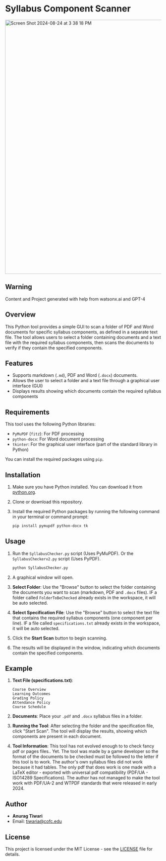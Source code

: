 
# Syllabus Component Scanner
<img width="817" alt="Screen Shot 2024-08-24 at 3 38 18 PM" src="https://github.com/user-attachments/assets/4b0de144-b54e-4319-8cf4-eeeb33f7634f">

## Warning

Content and Project generated with help from watsonx.ai and GPT-4
## Overview

This Python tool provides a simple GUI to scan a folder of PDF and Word documents for specific syllabus components, as defined in a separate text file. The tool allows users to select a folder containing documents and a text file with the required syllabus components, then scans the documents to verify if they contain the specified components.

## Features

- Supports markdown (`.md`), PDF and Word (`.docx`) documents. 
- Allows the user to select a folder and a text file through a graphical user interface (GUI)
- Displays results showing which documents contain the required syllabus components

## Requirements

This tool uses the following Python libraries:

- `PyMuPDF` (`fitz`): For PDF processing
- `python-docx`: For Word document processing
- `tkinter`: For the graphical user interface (part of the standard library in Python)

You can install the required packages using `pip`.

## Installation

1. Make sure you have Python installed. You can download it from [python.org](https://www.python.org/downloads/).

2. Clone or download this repository.

3. Install the required Python packages by running the following command in your terminal or command prompt:

   ```bash
   pip install pymupdf python-docx tk
   ```

## Usage

1. Run the `SyllabusChecker.py` script (Uses PyMuPDF). Or the `SyllabusCheckerv2.py` script (Uses PyPDF).

   ```bash
   python SyllabusChecker.py
   ```

2. A graphical window will open.

3. **Select Folder**: Use the "Browse" button to select the folder containing the documents you want to scan (markdown, PDF and `.docx` files). IF a folder called `FolderToBeChecked` already exists in the workspace, it will be auto selected. 

4. **Select Specification File**: Use the "Browse" button to select the text file that contains the required syllabus components (one component per line). IF a file called `specifications.txt` already exists in the workspace, it will be auto selected. 

5. Click the **Start Scan** button to begin scanning.

6. The results will be displayed in the window, indicating which documents contain the specified components.

## Example

1. **Text File (specifications.txt)**:

   ```
   Course Overview
   Learning Outcomes
   Grading Policy
   Attendance Policy
   Course Schedule
   ```

2. **Documents**: Place your `.pdf` and `.docx` syllabus files in a folder.

3. **Running the Tool**: After selecting the folder and the specification file, click "Start Scan". The tool will display the results, showing which components are present in each document.

4. **Tool Information**: This tool has not evolved enough to to check fancy pdf or pages files.. Yet. The tool was made by a game developer so the format of the documents to be checked must be followed to the letter if this tool is to work. The author's own syllabus files did not work because it had tables. The only pdf that does work is one made with a LaTeX editor - exported with universal pdf compatibility (PDF/UA - ISO14289 Specifications). The author has not managed to make the tool work with PDF/UA-2 and WTPDF standards that were released in early 2024.

## Author

- **Anurag Tiwari**
- Email: [tiwaria@cofc.edu](mailto:tiwaria@cofc.edu)

## License

This project is licensed under the MIT License - see the [LICENSE](LICENSE) file for details.
